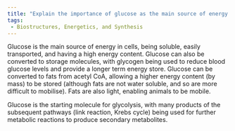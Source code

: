 ```yaml
---
title: "Explain the importance of glucose as the main source of energy in cells."
tags:
 - Biostructures, Energetics, and Synthesis
---
```

Glucose is the main source of energy in cells, being soluble, easily transported, and having a high energy content. Glucose can also be converted to storage molecules, with glycogen being used to reduce blood glucose levels and provide a longer term energy store. Glucose can be converted to fats from acetyl CoA, allowing a higher energy content (by mass) to be stored (although fats are not water soluble, and so are more difficult to mobilise). Fats are also light, enabling animals to be mobile. 

Glucose is the starting molecule for glycolysis, with many products of the subsequent pathways (link reaction, Krebs cycle) being used for further metabolic reactions to produce secondary metabolites. 
